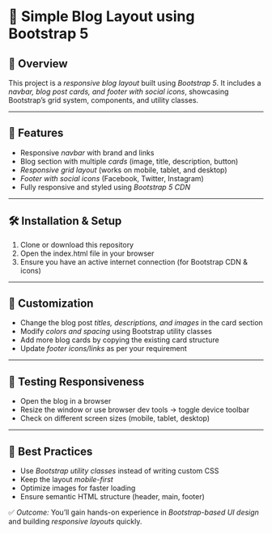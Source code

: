# 📝 Simple Blog Layout using Bootstrap 5

## 📌 Overview

This project is a *responsive blog layout* built using *Bootstrap 5*.
It includes a *navbar, blog post cards, and footer with social icons*, showcasing Bootstrap’s grid system, components, and utility classes.

---

## 🚀 Features

* Responsive *navbar* with brand and links
* Blog section with multiple *cards* (image, title, description, button)
* *Responsive grid layout* (works on mobile, tablet, and desktop)
* *Footer with social icons* (Facebook, Twitter, Instagram)
* Fully responsive and styled using *Bootstrap 5 CDN*

---

## 🛠 Installation & Setup

1. Clone or download this repository
2. Open the index.html file in your browser
3. Ensure you have an active internet connection (for Bootstrap CDN & icons)

---

## 🎨 Customization

* Change the blog post *titles, descriptions, and images* in the card section
* Modify *colors and spacing* using Bootstrap utility classes
* Add more blog cards by copying the existing card structure
* Update *footer icons/links* as per your requirement

---

## 🧪 Testing Responsiveness

* Open the blog in a browser
* Resize the window or use browser dev tools → toggle device toolbar
* Check on different screen sizes (mobile, tablet, desktop)

---

## 📖 Best Practices

* Use *Bootstrap utility classes* instead of writing custom CSS
* Keep the layout *mobile-first*
* Optimize images for faster loading
* Ensure semantic HTML structure (header, main, footer)

✅ *Outcome:* You’ll gain hands-on experience in *Bootstrap-based UI design* and building *responsive layouts* quickly.
